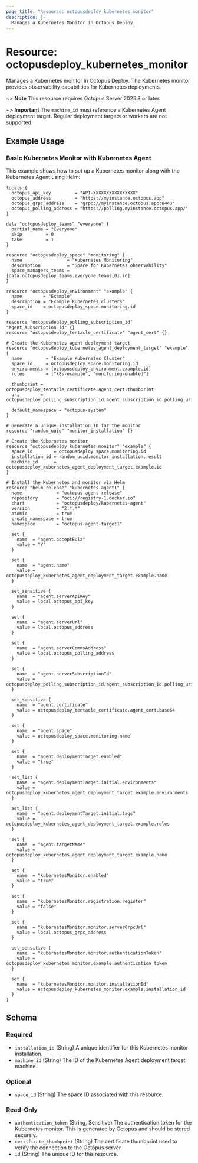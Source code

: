 ```yaml
---
page_title: "Resource: octopusdeploy_kubernetes_monitor"
description: |-
  Manages a Kubernetes Monitor in Octopus Deploy.
---
```


# Resource: octopusdeploy_kubernetes_monitor

Manages a Kubernetes monitor in Octopus Deploy. The Kubernetes monitor provides observability capabilities for Kubernetes deployments.

~> **Note** This resource requires Octopus Server 2025.3 or later.

~> **Important** The `machine_id` must reference a Kubernetes Agent deployment target. Regular deployment targets or workers are not supported.

## Example Usage

### Basic Kubernetes Monitor with Kubernetes Agent

This example shows how to set up a Kubernetes monitor along with the Kubernetes Agent using Helm:

```hcl
locals {
  octopus_api_key         = "API-XXXXXXXXXXXXXXXX"
  octopus_address         = "https://myinstance.octopus.app"
  octopus_grpc_address    = "grpc://myinstance.octopus.app:8443"
  octopus_polling_address = "https://polling.myinstance.octopus.app/"
}

data "octopusdeploy_teams" "everyone" {
  partial_name = "Everyone"
  skip         = 0
  take         = 1
}

resource "octopusdeploy_space" "monitoring" {
  name                 = "Kubernetes Monitoring"
  description          = "Space for Kubernetes observability"
  space_managers_teams = [data.octopusdeploy_teams.everyone.teams[0].id]
}

resource "octopusdeploy_environment" "example" {
  name        = "Example"
  description = "Example Kubernetes clusters"
  space_id    = octopusdeploy_space.monitoring.id
}

resource "octopusdeploy_polling_subscription_id" "agent_subscription_id" {}
resource "octopusdeploy_tentacle_certificate" "agent_cert" {}

# Create the Kubernetes agent deployment target
resource "octopusdeploy_kubernetes_agent_deployment_target" "example" {
  name         = "Example Kubernetes Cluster"
  space_id     = octopusdeploy_space.monitoring.id
  environments = [octopusdeploy_environment.example.id]
  roles        = ["k8s-example", "monitoring-enabled"]

  thumbprint = octopusdeploy_tentacle_certificate.agent_cert.thumbprint
  uri        = octopusdeploy_polling_subscription_id.agent_subscription_id.polling_uri

  default_namespace = "octopus-system"
}

# Generate a unique installation ID for the monitor
resource "random_uuid" "monitor_installation" {}

# Create the Kubernetes monitor
resource "octopusdeploy_kubernetes_monitor" "example" {
  space_id        = octopusdeploy_space.monitoring.id
  installation_id = random_uuid.monitor_installation.result
  machine_id      = octopusdeploy_kubernetes_agent_deployment_target.example.id
}

# Install the Kubernetes and monitor via Helm
resource "helm_release" "kubernetes_agent1" {
  name             = "octopus-agent-release"
  repository       = "oci://registry-1.docker.io"
  chart            = "octopusdeploy/kubernetes-agent"
  version          = "2.*.*"
  atomic           = true
  create_namespace = true
  namespace        = "octopus-agent-target1"

  set {
    name  = "agent.acceptEula"
    value = "Y"
  }

  set {
    name  = "agent.name"
    value = octopusdeploy_kubernetes_agent_deployment_target.example.name
  }

  set_sensitive {
    name  = "agent.serverApiKey"
    value = local.octopus_api_key
  }

  set {
    name  = "agent.serverUrl"
    value = local.octopus_address
  }

  set {
    name  = "agent.serverCommsAddress"
    value = local.octopus_polling_address
  }

  set {
    name  = "agent.serverSubscriptionId"
    value = octopusdeploy_polling_subscription_id.agent_subscription_id.polling_uri
  }

  set_sensitive {
    name  = "agent.certificate"
    value = octopusdeploy_tentacle_certificate.agent_cert.base64
  }

  set {
    name  = "agent.space"
    value = octopusdeploy_space.monitoring.name
  }

  set {
    name  = "agent.deploymentTarget.enabled"
    value = "true"
  }

  set_list {
    name  = "agent.deploymentTarget.initial.environments"
    value = octopusdeploy_kubernetes_agent_deployment_target.example.environments
  }

  set_list {
    name  = "agent.deploymentTarget.initial.tags"
    value = octopusdeploy_kubernetes_agent_deployment_target.example.roles
  }

  set {
    name  = "agent.targetName"
    value = octopusdeploy_kubernetes_agent_deployment_target.example.name
  }

  set {
    name  = "kubernetesMonitor.enabled"
    value = "true"
  }

  set {
    name  = "kubernetesMonitor.registration.register"
    value = "false"
  }

  set {
    name  = "kubernetesMonitor.monitor.serverGrpcUrl"
    value = local.octopus_grpc_address
  }

  set_sensitive {
    name  = "kubernetesMonitor.monitor.authenticationToken"
    value = octopusdeploy_kubernetes_monitor.example.authentication_token
  }

  set {
    name  = "kubernetesMonitor.monitor.installationId"
    value = octopusdeploy_kubernetes_monitor.example.installation_id
  }
}
```
<!-- schema generated by tfplugindocs -->
## Schema

### Required

- `installation_id` (String) A unique identifier for this Kubernetes monitor installation.
- `machine_id` (String) The ID of the Kubernetes Agent deployment target machine.

### Optional

- `space_id` (String) The space ID associated with this resource.

### Read-Only

- `authentication_token` (String, Sensitive) The authentication token for the Kubernetes monitor. This is generated by Octopus and should be stored securely.
- `certificate_thumbprint` (String) The certificate thumbprint used to verify the connection to the Octopus server.
- `id` (String) The unique ID for this resource.